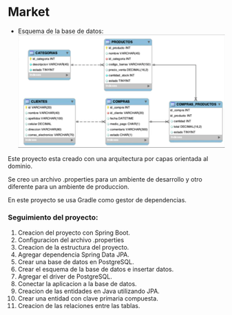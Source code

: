 # Market

- Esquema de la base de datos:
![schemaDB.png](images/schemaDB.png)

Este proyecto esta creado con una arquitectura por capas
orientada al dominio.

Se creo un archivo .properties para un ambiente de desarrollo
y otro diferente para un ambiente de produccion.

En este proyecto se usa Gradle como gestor de dependencias.

### Seguimiento del proyecto:
1. Creacion del proyecto con Spring Boot.
2. Configuracion del archivo .properties
3. Creacion de la estructura del proyecto.
4. Agregar dependencia Spring Data JPA.
5. Crear una base de datos en PostgreSQL.
6. Crear el esquema de la base de datos e insertar datos.
7. Agregar el driver de PostgreSQL.
8. Conectar la aplicacion a la base de datos.
9. Creacion de las entidades en Java utilizando JPA.
10. Crear una entidad con clave primaria compuesta.
11. Creacion de las relaciones entre las tablas.